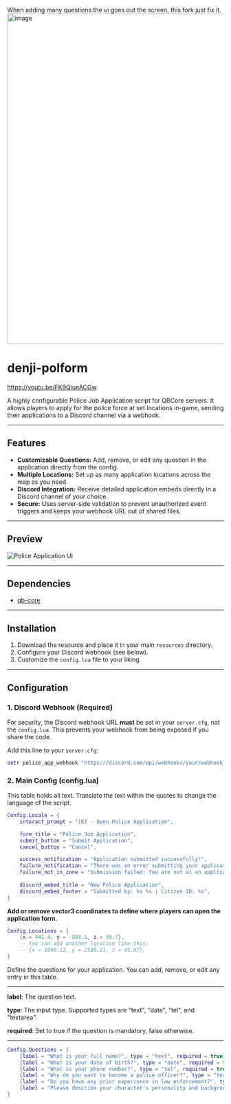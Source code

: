 When adding many questions the ui goes out the screen, this fork just fix it.
<img width="1366" height="768" alt="image" src="https://github.com/user-attachments/assets/7ddf19bb-0db3-420b-870d-66449fa01d35" />


# denji-polform

https://youtu.be/FK9QiueACGw

A highly configurable Police Job Application script for QBCore servers. It allows players to apply for the police force at set locations in-game, sending their applications to a Discord channel via a webhook.

---

## Features

-   **Customizable Questions:** Add, remove, or edit any question in the application directly from the config.
-   **Multiple Locations:** Set up as many application locations across the map as you need.
-   **Discord Integration:** Receive detailed application embeds directly in a Discord channel of your choice.
-   **Secure:** Uses server-side validation to prevent unauthorized event triggers and keeps your webhook URL out of shared files.

---

## Preview

![Police Application UI](https://i.imgur.com/xmK4JyQ.png)

---

## Dependencies

-   [qb-core](https://github.com/qbcore-framework/qb-core)

---

## Installation

1.  Download the resource and place it in your main `resources` directory.
2.  Configure your Discord webhook (see below).
3.  Customize the `config.lua` file to your liking.

---

## Configuration

### 1. Discord Webhook (Required)

For security, the Discord webhook URL **must** be set in your `server.cfg`, not the `config.lua`. This prevents your webhook from being exposed if you share the code.

Add this line to your `server.cfg`:

```lua
setr police_app_webhook "https://discord.com/api/webhooks/your/webhook_url_here"
```

### 2. Main Config (config.lua)

This table holds all text. Translate the text within the quotes to change the language of the script.

```lua
Config.Locale = {
    interact_prompt = "[E] - Open Police Application",

    form_title = "Police Job Application",
    submit_button = "Submit Application",
    cancel_button = "Cancel",

    success_notification = "Application submitted successfully!",
    failure_notification = "There was an error submitting your application.",
    failure_not_in_zone = "Submission failed: You are not at an application terminal.",
    
    discord_embed_title = "New Police Application",
    discord_embed_footer = "Submitted by: %s %s | Citizen ID: %s",
}
```

**Add or remove vector3 coordinates to define where players can open the application form.**

```lua
Config.Locations = {
    {x = 441.4, y = -983.1, z = 30.7},
    -- You can add another location like this:
    -- {x = 1846.13, y = 2586.21, z = 45.67},
}
```

Define the questions for your application. You can add, remove, or edit any entry in this table.

---

**label**: The question text.

**type**: The input type. Supported types are "text", "date", "tel", and "textarea".

**required**: Set to true if the question is mandatory, false otherwise.

---

```lua
Config.Questions = {
    {label = "What is your full name?", type = "text", required = true},
    {label = "What is your date of birth?", type = "date", required = true},
    {label = "What is your phone number?", type = "tel", required = true},
    {label = "Why do you want to become a police officer?", type = "textarea", required = true},
    {label = "Do you have any prior experience in law enforcement?", type = "textarea", required = false},
    {label = "Please describe your character's personality and background.", type = "textarea", required = true},
}
```
